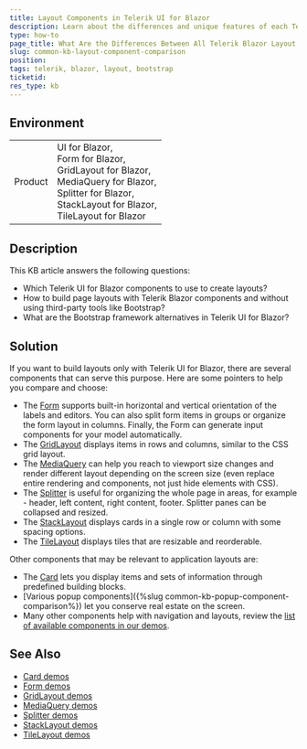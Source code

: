 ```yaml
---
title: Layout Components in Telerik UI for Blazor
description: Learn about the differences and unique features of each Telerik Blazor layout component, such as Form, GridLayout, MediaQuery, Splitter, StackLayout, and TileLayout. Which Telerik UI for BLazor components provide an alternative to Bootstrap? Choose Telerik Blazor components for layout.
type: how-to
page_title: What Are the Differences Between All Telerik Blazor Layout Components
slug: common-kb-layout-component-comparison
position: 
tags: telerik, blazor, layout, bootstrap
ticketid:
res_type: kb
---
```


## Environment

<table>
    <tbody>
        <tr>
            <td>Product</td>
            <td>
                UI for Blazor, <br />
                Form for Blazor, <br />
                GridLayout for Blazor, <br />
                MediaQuery for Blazor, <br />
                Splitter for Blazor, <br />
                StackLayout for Blazor, <br />
                TileLayout for Blazor
            </td>
        </tr>
    </tbody>
</table>


## Description

This KB article answers the following questions:

* Which Telerik UI for Blazor components to use to create layouts?
* How to build page layouts with Telerik Blazor components and without using third-party tools like Bootstrap?
* What are the Bootstrap framework alternatives in Telerik UI for Blazor?


## Solution

If you want to build layouts only with Telerik UI for Blazor, there are several components that can serve this purpose. Here are some pointers to help you compare and choose:

* The [Form](https://demos.telerik.com/blazor-ui/form/overview) supports built-in horizontal and vertical orientation of the labels and editors. You can also split form items in groups or organize the form layout in columns. Finally, the Form can generate input components for your model automatically.
* The [GridLayout](https://demos.telerik.com/blazor-ui/gridlayout/overview) displays items in rows and columns, similar to the CSS grid layout.
* The [MediaQuery](https://demos.telerik.com/blazor-ui/mediaquery/overview) can help you reach to viewport size changes and render different layout depending on the screen size (even replace entire rendering and components, not just hide elements with CSS).
* The [Splitter](https://demos.telerik.com/blazor-ui/splitter/overview) is useful for organizing the whole page in areas, for example - header, left content, right content, footer. Splitter panes can be collapsed and resized.
* The [StackLayout](https://demos.telerik.com/blazor-ui/stacklayout/overview) displays cards in a single row or column with some spacing options.
* The [TileLayout](https://demos.telerik.com/blazor-ui/tilelayout/overview) displays tiles that are resizable and reorderable.

Other components that may be relevant to application layouts are:

* The [Card](https://demos.telerik.com/blazor-ui/card/overview) lets you display items and sets of information through predefined building blocks.
* [Various popup components]({%slug common-kb-popup-component-comparison%}) let you conserve real estate on the screen.
* Many other components help with navigation and layouts, review the [list of available components in our demos](https://demos.telerik.com/blazor-ui).


## See Also

* [Card demos](https://demos.telerik.com/blazor-ui/card/overview)
* [Form demos](https://demos.telerik.com/blazor-ui/form/overview)
* [GridLayout demos](https://demos.telerik.com/blazor-ui/gridlayout/overview)
* [MediaQuery demos](https://demos.telerik.com/blazor-ui/mediaquery/overview)
* [Splitter demos](https://demos.telerik.com/blazor-ui/splitter/overview)
* [StackLayout demos](https://demos.telerik.com/blazor-ui/stacklayout/overview)
* [TileLayout demos](https://demos.telerik.com/blazor-ui/tilelayout/overview)

